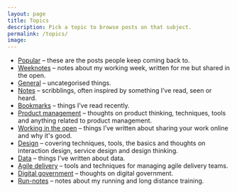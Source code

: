 ```yaml
---
layout: page
title: Topics
description: Pick a topic to browse posts on that subject.
permalink: /topics/
image:
---
```

<ul>
  <li><a href="{{ '/tag/popular' | prepend: site.url }}" onclick="window.fathom.trackGoal('2BZPIKXH', 0);">Popular</a> – these are the posts people keep coming back to.</li>
  <li><a href="{{ '/tag/weeknotes' | prepend: site.url }}" onclick="window.fathom.trackGoal('MMCPXUNN', 0);">Weeknotes</a> – notes about my working week, written for me but shared in the open.</li>
  <li><a href="{{ '/tag/general' | prepend: site.url }}" onclick="window.fathom.trackGoal('P17V1HFB', 0);">General</a> – uncategorised things.</li>
  <li><a href="{{ '/tag/notes' | prepend: site.url }}" onclick="window.fathom.trackGoal('ONHPPO2J', 0);">Notes</a> – scribblings, often inspired by something I’ve read, seen or heard.</li>
  <li><a href="{{ '/tag/bookmarks' | prepend: site.url }}" onclick="window.fathom.trackGoal('CG5AQEVD', 0);">Bookmarks</a> – things I’ve read recently.</li>
  <li><a href="{{ '/tag/product-management' | prepend: site.url }}" onclick="window.fathom.trackGoal('J7RMFDS8', 0);">Product management</a> – thoughts on product thinking, techniques, tools and anything related to product management.</li>
  <li><a href="{{ '/tag/working-in-the-open' | prepend: site.url }}" onclick="window.fathom.trackGoal('JMNWR3G8', 0);">Working in the open</a> – things I’ve written about sharing your work online and why it's good.</li>
  <li><a href="{{ '/tag/design' | prepend: site.url }}" onclick="window.fathom.trackGoal('U5YYUK14', 0);">Design</a> – covering techniques, tools, the basics and thoughts on interaction design, service design and design thinking.</li>
  <li><a href="{{ '/tag/data' | prepend: site.url }}" onclick="window.fathom.trackGoal('SYULHBL2', 0);">Data</a> – things I’ve written about data.</li>
  <li><a href="{{ '/tag/agile-delivery' | prepend: site.url }}" onclick="window.fathom.trackGoal('PM67KKSQ', 0);">Agile delivery</a> – tools and techniques for managing agile delivery teams.</li>
  <li><a href="{{ '/tag/digital-government' | prepend: site.url }}" onclick="window.fathom.trackGoal('HJABZYYL', 0);">Digital government</a> – thoughts on digital government.</li>
  <li><a href="{{ '/tag/run-notes' | prepend: site.url }}" onclick="window.fathom.trackGoal('G50875J5', 0);">Run-notes</a> – notes about my running and long distance training.</li>
</ul>
